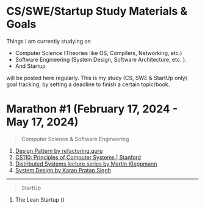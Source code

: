# CS/SWE/Startup Study Materials & Goals
Things I am currently studying on 
* Computer Science (Theories like OS, Compilers, Networking, etc.)
* Software Engineering (System Design, Software Architecture, etc. ).
* And Startup

 will be posted here regularly. This is my study (CS, SWE & StartUp only) goal tracking, by setting a deadline to finish a certain topic/book.


# Marathon #1 (February 17, 2024 - May 17, 2024)

> Computer Science & Software Engineering
1. [Design Pattern by refactoring.guru](https://refactoring.guru/design-patterns)
2. [CS110: Principles of Computer Systems | Stanford](https://web.stanford.edu/class/cs110/)
3. [Distributed Systems lecture series by Martin Kleppmann](https://www.youtube.com/playlist?list=PLeKd45zvjcDFUEv_ohr_HdUFe97RItdiB)
4. [System Design by Karan Pratap Singh](https://github.com/karanpratapsingh/system-design)

---
> StartUp
1. The Lean Startup ()